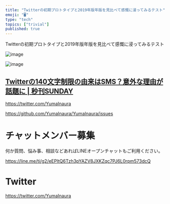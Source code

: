 ```yaml
---
title: "Twitterの初期プロトタイプと2019年版年版を見比べて感慨に浸ってみるテスト"
emoji: "🖥"
type: "tech"
topics: ["trivial"]
published: true
---
```


Twitterの初期プロトタイプと2019年版年版を見比べて感慨に浸ってみるテスト

![image](https://user-images.githubusercontent.com/13635059/51232537-6e77f200-19aa-11e9-81fd-7729e0b3e99a.png)

![image](https://user-images.githubusercontent.com/13635059/51232611-b72fab00-19aa-11e9-835e-44891569677f.png)


[Twitterの140文字制限の由来はSMS？意外な理由が話題に | 秒刊SUNDAY](https://yukawanet.com/archives/4261947.html)
---

https://twitter.com/YumaInaura

https://github.com/YumaInaura/YumaInaura/issues








<!-- Update From Qiita API -->

# チャットメンバー募集


何か質問、悩み事、相談などあればLINEオープンチャットもご利用ください。

https://line.me/ti/g2/eEPltQ6Tzh3pYAZV8JXKZqc7PJ6L0rpm573dcQ





# Twitter


https://twitter.com/YumaInaura


<!-- Update From Qiita API -->


